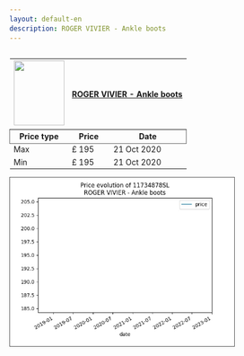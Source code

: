 ```yaml
---
layout: default-en
description: ROGER VIVIER - Ankle boots
---
```


<div class="row">
  <div class="column">
  	<table>
		<thead>
			<th>
				<img src='https://www.yoox.com/images/items/11/11734878SL_14_f.jpg?width=90&height=115&impolicy=crop&gravity=Center' width='90' height='115'/> 
			</th>
			<th colspan="2">
				<a href="https://www.yoox.com/uk/11734878SL/item">ROGER VIVIER - Ankle boots</a>
			</th>
		</thead>
		<thead style="border: 1px solid #696969;">
			<th>Price type</th>
			<th>Price</th>
			<th>Date</th>
		</thead>
		<tbody>
			<tr>
				<td>Max</td>
				<td>£ 195</td>
				<td>21 Oct 2020</td>	
			</tr>
			<tr>
				<td>Min</td>
				<td>£ 195</td>
				<td>21 Oct 2020</td>	
			</tr>
		</tbody>
	</table>
  </div>
  <div class="column">
  	<img style="border: 1px solid #555; margin: 0;" src="../graphs/11734878SL.jpg" width="400" />
  </div>
</div>